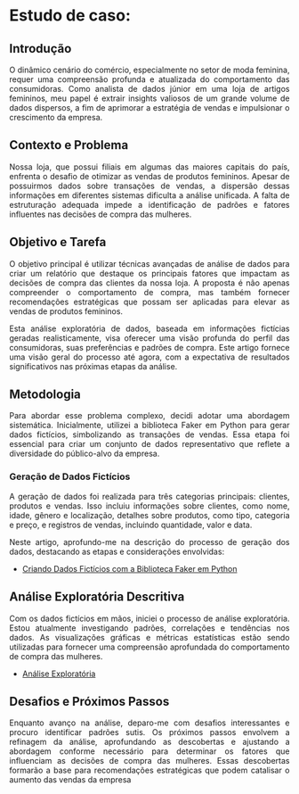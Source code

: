 # Estudo de caso:

<div align="justify">
  
  ## Introdução
  O dinâmico cenário do comércio, especialmente no setor de moda feminina, requer uma compreensão profunda e atualizada do comportamento das consumidoras. Como analista de dados júnior em uma loja de artigos femininos, meu papel é extrair insights valiosos de um grande volume de dados dispersos, a fim de aprimorar a estratégia de vendas e impulsionar o crescimento da empresa.
  
  ## Contexto e Problema
  Nossa loja, que possui filiais em algumas das maiores capitais do país, enfrenta o desafio de otimizar as vendas de produtos femininos. Apesar de possuirmos dados sobre transações de vendas, a dispersão dessas informações em diferentes sistemas dificulta a análise unificada. A falta de estruturação adequada impede a identificação de padrões e fatores influentes nas decisões de compra das mulheres.
  
  ## Objetivo e Tarefa
  O objetivo principal é utilizar técnicas avançadas de análise de dados para criar um relatório que destaque os principais fatores que impactam as decisões de compra das clientes da nossa loja. A proposta é não apenas compreender o comportamento de compra, mas também fornecer recomendações estratégicas que possam ser aplicadas para elevar as vendas de produtos femininos.

Esta análise exploratória de dados, baseada em informações fictícias geradas realisticamente, visa oferecer uma visão profunda do perfil das consumidoras, suas preferências e padrões de compra. Este artigo fornece uma visão geral do processo até agora, com a expectativa de resultados significativos nas próximas etapas da análise.
  
  ## Metodologia
  Para abordar esse problema complexo, decidi adotar uma abordagem sistemática. Inicialmente, utilizei a biblioteca Faker em Python para gerar dados fictícios, simbolizando as transações de vendas. Essa etapa foi essencial para criar um conjunto de dados representativo que reflete a diversidade do público-alvo da empresa.
  
  ### Geração de Dados Fictícios
  A geração de dados foi realizada para três categorias principais: clientes, produtos e vendas. Isso incluiu informações sobre clientes, como nome, idade, gênero e localização, detalhes sobre produtos, como tipo, categoria e preço, e registros de vendas, incluindo quantidade, valor e data.

  Neste artigo, aprofundo-me na descrição do processo de geração dos dados, destacando as etapas e considerações envolvidas: 
  - [Criando Dados Fictícios com a Biblioteca Faker em Python](faker.md)
  
  ## Análise Exploratória Descritiva
  Com os dados fictícios em mãos, iniciei o processo de análise exploratória. Estou atualmente investigando padrões, correlações e tendências nos dados. As visualizações gráficas e métricas estatísticas estão sendo utilizadas para fornecer uma compreensão aprofundada do comportamento de compra das mulheres.

  - [Análise Exploratória](analise_exploratoria.md)
  
  ## Desafios e Próximos Passos
  Enquanto avanço na análise, deparo-me com desafios interessantes e procuro identificar padrões sutis. Os próximos passos envolvem a refinagem da análise, aprofundando as descobertas e ajustando a abordagem conforme necessário para determinar os fatores que influenciam as decisões de compra das mulheres. Essas descobertas formarão a base para recomendações estratégicas que podem catalisar o aumento das vendas da empresa

</div>
